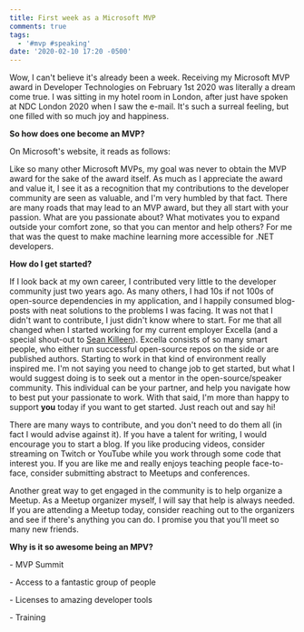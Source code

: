```yaml
---
title: First week as a Microsoft MVP
comments: true
tags:
  - '#mvp #speaking'
date: '2020-02-10 17:20 -0500'
---
```

Wow, I can't believe it's already been a week. Receiving my Microsoft MVP award in Developer Technologies on February 1st 2020 was literally a dream come true. I was sitting in my hotel room in London, after just have spoken at NDC London 2020 when I saw the e-mail. It's such a surreal feeling, but one filled with so much joy and happiness.

**So how does one become an MVP?**

On Microsoft's website, it reads as follows:

Like so many other Microsoft MVPs, my goal was never to obtain the MVP award for the sake of the award itself. As much as I appreciate the award and value it, I see it as a recognition that my contributions to the developer community are seen as valuable, and I'm very humbled by that fact. There are many roads that may lead to an MVP award, but they all start with your passion. What are you passionate about? What motivates you to expand outside your comfort zone, so that you can mentor and help others? For me that was the quest to make machine learning more accessible for .NET developers. 

**How do I get started?**

If I look back at my own career, I contributed very little to the developer community just two years ago. As many others, I had 10s if not 100s of open-source dependencies in my application, and I happily consumed blog-posts with neat solutions to the problems I was facing. It was not that I didn't want to contribute, I just didn't know where to start. For me that all changed when I started working for my current employer Excella (and a special shout-out to [Sean Killeen](https://twitter.com/sjkilleen)). Excella consists of so many smart people, who either run successful open-source repos on the side or are published authors. Starting to work in that kind of environment really inspired me. I'm not saying you need to change job to get started, but what I would suggest doing is to seek out a mentor in the open-source/speaker community. This individual can be your partner, and help you navigate how to best put your passionate to work. With that said, I'm more than happy to support **you** today if you want to get started. Just reach out and say hi!

There are many ways to contribute, and you don't need to do them all (in fact I would advise against it). If you have a talent for writing, I would encourage you to start a blog. If you like producing videos, consider streaming on Twitch or YouTube while you work through some code that interest you. If you are like me and really enjoys teaching people face-to-face, consider submitting abstract to Meetups and conferences. 

Another great way to get engaged in the community is to help organize a Meetup. As a Meetup organizer myself, I will say that help is always needed. If you are attending a Meetup today, consider reaching out to the organizers and see if there's anything you can do. I promise you that you'll meet so many new friends. 

**Why is it so awesome being an MPV?**

\- MVP Summit

\- Access to a fantastic group of people

\- Licenses to amazing developer tools

\- Training
